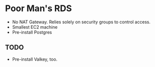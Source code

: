 # Poor Man's RDS

- No NAT Gateway. Relies solely on security groups to control access.
- Smallest EC2 machine
- Pre-install Postgres

## TODO
- Pre-install Valkey, too.